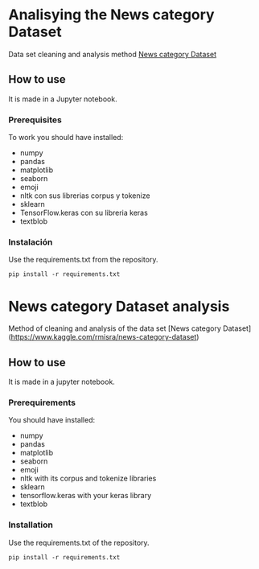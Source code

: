 # Analisying the News category Dataset

Data set cleaning and analysis method
[News category Dataset](https://www.kaggle.com/rmisra/news-category-dataset)
## How to use

It is made in a Jupyter notebook.

### Prerequisites

To work you should have installed:
* numpy
* pandas
* matplotlib
* seaborn
* emoji
* nltk con sus librerias corpus y tokenize
* sklearn
* TensorFlow.keras con su libreria keras
* textblob



### Instalación

Use the requirements.txt from the repository.

```
pip install -r requirements.txt
```


# News category Dataset analysis

Method of cleaning and analysis of the data set
[News category Dataset] (https://www.kaggle.com/rmisra/news-category-dataset)
## How to use

It is made in a jupyter notebook.

### Prerequirements

You should have installed:
* numpy
* pandas
* matplotlib
* seaborn
* emoji
* nltk with its corpus and tokenize libraries
* sklearn
* tensorflow.keras with your keras library
* textblob




### Installation

Use the requirements.txt of the repository.

``
pip install -r requirements.txt
``
